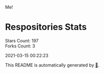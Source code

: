 Me!

# Respositories Stats
Stars Count: 197  
Forks Count: 3

2021-03-15 00:22:23  

This README is automatically generated by [🐰](https://github.com/rnitta/rnitta).
